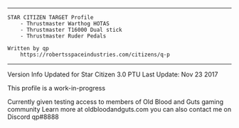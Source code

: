**************************************************************************
	STAR CITIZEN TARGET Profile
		- Thrustmaster Warthog HOTAS
		- Thrustmaster T16000 Dual stick
		- Thrustmaster Ruder Pedals
		
	Written by qp
 		https://robertsspaceindustries.com/citizens/q-p

**************************************************************************

Version Info
Updated for Star Citizen 3.0 PTU
Last Update: Nov 23 2017

This profile is a work-in-progress

Currently given testing access to members of Old Blood and Guts gaming community
Learn more at oldbloodandguts.com
you can also contact me on Discord qp#8888
